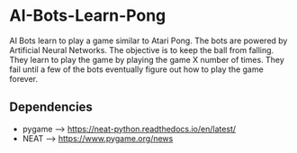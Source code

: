 # AI-Bots-Learn-Pong
AI Bots learn to play a game similar to Atari Pong. The bots are powered by Artificial Neural Networks. The objective is to keep the ball from falling. They learn to play the game by playing the game X number of times. They fail until a few of the bots eventually figure out how to play the game forever.

## Dependencies
* pygame --> https://neat-python.readthedocs.io/en/latest/
* NEAT --> https://www.pygame.org/news

